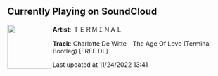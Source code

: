 ## Currently Playing on SoundCloud

[<img align="left" width="100" src="https://i1.sndcdn.com/artworks-QrjOPwkcaoW6U2zs-ZAodDA-t500x500.jpg">](https://soundcloud.com/terminaldj/the-age-of-love-bootleg)

**Artist**: ＴＥＲＭＩＮＡＬ 

**Track**: Charlotte De Witte - The Age Of Love (Terminal Bootleg) [FREE DL]

Last updated at 11/24/2022 13:41
